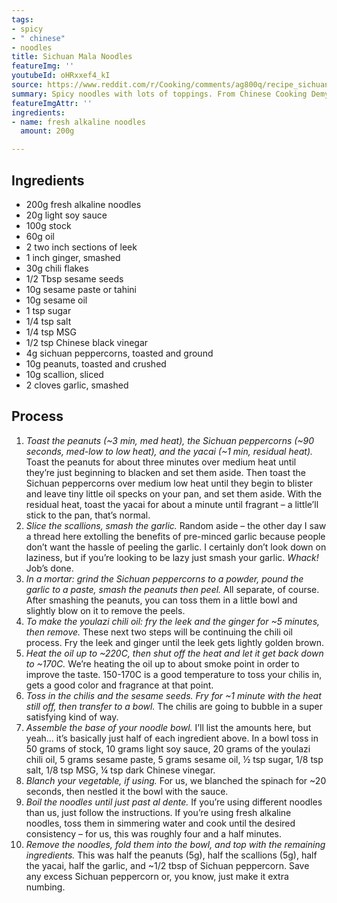 ```yaml
---
tags:
- spicy
- " chinese"
- noodles
title: Sichuan Mala Noodles
featureImg: ''
youtubeId: oHRxxef4_kI
source: https://www.reddit.com/r/Cooking/comments/ag800q/recipe_sichuan_mala_noodles_%E9%87%8D%E5%BA%86%E9%BA%BB%E8%BE%A3%E5%B0%8F%E9%9D%A2/
summary: Spicy noodles with lots of toppings. From Chinese Cooking Demystified.
featureImgAttr: ''
ingredients:
- name: fresh alkaline noodles
  amount: 200g

---
```

## Ingredients

- 200g fresh alkaline noodles
- 20g light soy sauce
- 100g stock
- 60g oil
- 2 two inch sections of leek
- 1 inch ginger, smashed
- 30g chili flakes
- 1/2 Tbsp sesame seeds
- 10g sesame paste or tahini
- 10g sesame oil
- 1 tsp sugar
- 1/4 tsp salt
- 1/4 tsp MSG
- 1/2 tsp Chinese black vinegar
- 4g sichuan peppercorns, toasted and ground
- 10g peanuts, toasted and crushed
- 10g scallion, sliced
- 2 cloves garlic, smashed

## Process

 1. _Toast the peanuts (\~3 min, med heat), the Sichuan peppercorns (\~90 seconds, med-low to low heat), and the yacai (\~1 min, residual heat)._ Toast the peanuts for about three minutes over medium heat until they’re just beginning to blacken and set them aside. Then toast the Sichuan peppercorns over medium low heat until they begin to blister and leave tiny little oil specks on your pan, and set them aside. With the residual heat, toast the yacai for about a minute until fragrant – a little’ll stick to the pan, that’s normal.
 2. _Slice the scallions, smash the garlic._ Random aside – the other day I saw a thread here extolling the benefits of pre-minced garlic because people don’t want the hassle of peeling the garlic. I certainly don’t look down on laziness, but if you’re looking to be lazy just smash your garlic. _Whack!_ Job’s done.
 3. _In a mortar: grind the Sichuan peppercorns to a powder, pound the garlic to a paste, smash the peanuts then peel._ All separate, of course. After smashing the peanuts, you can toss them in a little bowl and slightly blow on it to remove the peels.
 4. _To make the youlazi chili oil: fry the leek and the ginger for \~5 minutes, then remove._ These next two steps will be continuing the chili oil process. Fry the leek and ginger until the leek gets lightly golden brown.
 5. _Heat the oil up to \~220C, then shut off the heat and let it get back down to \~170C._ We’re heating the oil up to about smoke point in order to improve the taste. 150-170C is a good temperature to toss your chilis in, gets a good color and fragrance at that point.
 6. _Toss in the chilis and the sesame seeds. Fry for \~1 minute with the heat still off, then transfer to a bowl._ The chilis are going to bubble in a super satisfying kind of way.
 7. _Assemble the base of your noodle bowl._ I’ll list the amounts here, but yeah… it’s basically just half of each ingredient above. In a bowl toss in 50 grams of stock, 10 grams light soy sauce, 20 grams of the youlazi chili oil, 5 grams sesame paste, 5 grams sesame oil, ½ tsp sugar, 1/8 tsp salt, 1/8 tsp MSG, ¼ tsp dark Chinese vinegar.
 8. _Blanch your vegetable, if using._ For us, we blanched the spinach for \~20 seconds, then nestled it the bowl with the sauce.
 9. _Boil the noodles until just past al dente._ If you’re using different noodles than us, just follow the instructions. If you’re using fresh alkaline noodles, toss them in simmering water and cook until the desired consistency – for us, this was roughly four and a half minutes.
10. _Remove the noodles, fold them into the bowl, and top with the remaining ingredients._ This was half the peanuts (5g), half the scallions (5g), half the yacai, half the garlic, and \~1/2 tbsp of Sichuan peppercorn. Save any excess Sichuan peppercorn or, you know, just make it extra numbing.